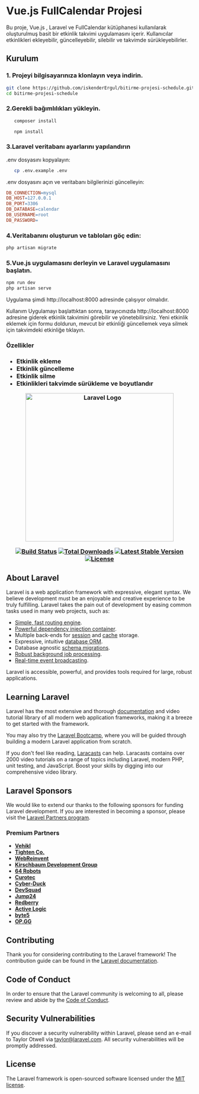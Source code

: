 # Vue.js FullCalendar Projesi

Bu proje, Vue.js , Laravel  ve FullCalendar kütüphanesi kullanılarak oluşturulmuş basit bir etkinlik takvimi uygulamasını içerir. Kullanıcılar etkinlikleri ekleyebilir, güncelleyebilir, silebilir ve takvimde sürükleyebilirler.

## Kurulum


 <h3>1. Projeyi bilgisayarınıza klonlayın veya indirin.</h3>

```bash
git clone https://github.com/iskenderErgul/bitirme-projesi-schedule.git
cd bitirme-projesi-schedule
````

 <h3> 2.Gerekli bağımlılıkları yükleyin.</h3>
 
```bash
   composer install
````
```bash
   npm install
````
 <h3> 3.Laravel veritabanı ayarlarını yapılandırın </h3>

.env dosyasını kopyalayın:

```bash
   cp .env.example .env
````
.env dosyasını açın ve veritabanı bilgilerinizi güncelleyin:

```makefile
DB_CONNECTION=mysql
DB_HOST=127.0.0.1
DB_PORT=3306
DB_DATABASE=calendar
DB_USERNAME=root
DB_PASSWORD=
````
<h3>4.Veritabanını oluşturun ve tabloları göç edin:</h3>

```bash
php artisan migrate
```
<h3>5.Vue.js uygulamasını derleyin ve Laravel uygulamasını başlatın.</h3>

```bash
npm run dev
php artisan serve
```
Uygulama şimdi http://localhost:8000 adresinde çalışıyor olmalıdır.

Kullanım
Uygulamayı başlattıktan sonra, tarayıcınızda http://localhost:8000 adresine giderek etkinlik takvimini görebilir ve yönetebilirsiniz. Yeni etkinlik eklemek için formu doldurun, mevcut bir etkinliği güncellemek veya silmek için takvimdeki etkinliğe tıklayın.

<h3>Özellikler<h3>
<ul>
 <li>Etkinlik ekleme</li>
 <li>Etkinlik güncelleme</li>
 <li>Etkinlik silme</li>
 <li>Etkinlikleri takvimde sürükleme ve boyutlandır</li>
</ul>


<p align="center"><a href="https://laravel.com" target="_blank"><img src="https://raw.githubusercontent.com/laravel/art/master/logo-lockup/5%20SVG/2%20CMYK/1%20Full%20Color/laravel-logolockup-cmyk-red.svg" width="400" alt="Laravel Logo"></a></p>

<p align="center">
<a href="https://github.com/laravel/framework/actions"><img src="https://github.com/laravel/framework/workflows/tests/badge.svg" alt="Build Status"></a>
<a href="https://packagist.org/packages/laravel/framework"><img src="https://img.shields.io/packagist/dt/laravel/framework" alt="Total Downloads"></a>
<a href="https://packagist.org/packages/laravel/framework"><img src="https://img.shields.io/packagist/v/laravel/framework" alt="Latest Stable Version"></a>
<a href="https://packagist.org/packages/laravel/framework"><img src="https://img.shields.io/packagist/l/laravel/framework" alt="License"></a>
</p>

## About Laravel

Laravel is a web application framework with expressive, elegant syntax. We believe development must be an enjoyable and creative experience to be truly fulfilling. Laravel takes the pain out of development by easing common tasks used in many web projects, such as:

- [Simple, fast routing engine](https://laravel.com/docs/routing).
- [Powerful dependency injection container](https://laravel.com/docs/container).
- Multiple back-ends for [session](https://laravel.com/docs/session) and [cache](https://laravel.com/docs/cache) storage.
- Expressive, intuitive [database ORM](https://laravel.com/docs/eloquent).
- Database agnostic [schema migrations](https://laravel.com/docs/migrations).
- [Robust background job processing](https://laravel.com/docs/queues).
- [Real-time event broadcasting](https://laravel.com/docs/broadcasting).

Laravel is accessible, powerful, and provides tools required for large, robust applications.

## Learning Laravel

Laravel has the most extensive and thorough [documentation](https://laravel.com/docs) and video tutorial library of all modern web application frameworks, making it a breeze to get started with the framework.

You may also try the [Laravel Bootcamp](https://bootcamp.laravel.com), where you will be guided through building a modern Laravel application from scratch.

If you don't feel like reading, [Laracasts](https://laracasts.com) can help. Laracasts contains over 2000 video tutorials on a range of topics including Laravel, modern PHP, unit testing, and JavaScript. Boost your skills by digging into our comprehensive video library.

## Laravel Sponsors

We would like to extend our thanks to the following sponsors for funding Laravel development. If you are interested in becoming a sponsor, please visit the [Laravel Partners program](https://partners.laravel.com).

### Premium Partners

- **[Vehikl](https://vehikl.com/)**
- **[Tighten Co.](https://tighten.co)**
- **[WebReinvent](https://webreinvent.com/)**
- **[Kirschbaum Development Group](https://kirschbaumdevelopment.com)**
- **[64 Robots](https://64robots.com)**
- **[Curotec](https://www.curotec.com/services/technologies/laravel/)**
- **[Cyber-Duck](https://cyber-duck.co.uk)**
- **[DevSquad](https://devsquad.com/hire-laravel-developers)**
- **[Jump24](https://jump24.co.uk)**
- **[Redberry](https://redberry.international/laravel/)**
- **[Active Logic](https://activelogic.com)**
- **[byte5](https://byte5.de)**
- **[OP.GG](https://op.gg)**

## Contributing

Thank you for considering contributing to the Laravel framework! The contribution guide can be found in the [Laravel documentation](https://laravel.com/docs/contributions).

## Code of Conduct

In order to ensure that the Laravel community is welcoming to all, please review and abide by the [Code of Conduct](https://laravel.com/docs/contributions#code-of-conduct).

## Security Vulnerabilities

If you discover a security vulnerability within Laravel, please send an e-mail to Taylor Otwell via [taylor@laravel.com](mailto:taylor@laravel.com). All security vulnerabilities will be promptly addressed.

## License

The Laravel framework is open-sourced software licensed under the [MIT license](https://opensource.org/licenses/MIT).
